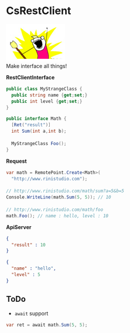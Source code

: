 CsRestClient
====
![man](img/man.png)<br>
Make interface all things!

__RestClientInterface__
```c#
public class MyStrangeClass {
  public string name {get;set;}
  public int level {get;set;}
}
```
```c#
public interface Math {
  [Ret("result")]
  int Sum(int a,int b);
  
  MyStrangeClass Foo();
}
```

__Request__
```c#
var math = RemotePoint.Create<Math>(
  "http://www.rinistudio.com");
  
// http://www.rinistudio.com/math/sum?a=5&b=5
Console.WriteLine(math.Sum(5, 5)); // 10

// http://www.rinistudio.com/math/foo
math.Foo(); // name : hello, level : 10
```

__ApiServer__
```json
{
  "result" : 10
}
```
```json
{
  "name" : "hello",
  "level" : 5
}
```

ToDo
----
* `await` support
```c#
var ret = await math.Sum(5, 5);
```
